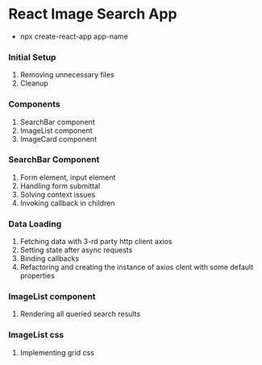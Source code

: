 # React Image Search App

- npx create-react-app app-name

### Initial Setup

1. Removing unnecessary files
2. Cleanup

### Components

1.  SearchBar component
2.  ImageList component
3.  ImageCard component

### SearchBar Component

1. Form element, input element
2. Handling form submittal
3. Solving context issues
4. Invoking callback in children

### Data Loading

1. Fetching data with 3-rd party http client axios
2. Setting state after async requests
3. Binding callbacks
4. Refactoring and creating the instance of axios clent with some default properties

### ImageList component

1. Rendering all queried search results

### ImageList css

1. Implementing grid css
